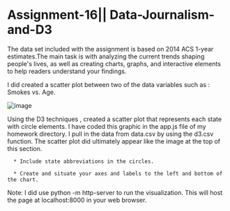 # Assignment-16|| Data-Journalism-and-D3
The data set included with the assignment is based on 2014 ACS 1-year estimates.The main task is with analyzing the current trends shaping people's lives, as well as creating charts, graphs, and interactive elements to help readers understand your findings.


I did created a scatter plot between two of the data variables such as : Smokes vs. Age.

![image](https://user-images.githubusercontent.com/41707119/50721666-437bcd00-1091-11e9-870f-dfb142d5269b.png)


Using the D3 techniques , created a scatter plot that represents each state with circle elements. I have coded this graphic in the app.js file of my homework directory. I pull in the data from data.csv by using the d3.csv function. The scatter plot did  ultimately appear like the image at the top of this section.

      * Include state abbreviations in the circles.

      * Create and situate your axes and labels to the left and bottom of the chart.

Note: I did use python -m http-server to run the visualization. This will host the page at localhost:8000 in your web browser.
